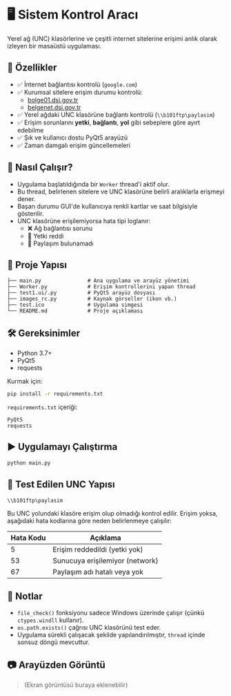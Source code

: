 # 🖥️ Sistem Kontrol Aracı

Yerel ağ (UNC) klasörlerine ve çeşitli internet sitelerine erişimi anlık olarak izleyen bir masaüstü uygulaması.

## 🚀 Özellikler

- ✅ İnternet bağlantısı kontrolü (`google.com`)
- ✅ Kurumsal sitelere erişim durumu kontrolü:
  - [bolge01.dsi.gov.tr](https://bolge01.dsi.gov.tr/)
  - [belgenet.dsi.gov.tr](https://belgenet.dsi.gov.tr/edys-web/sistemeGiris.xhtml)
- ✅ Yerel ağdaki UNC klasörüne bağlantı kontrolü (`\\b101ftp\paylasim`)
- ✅ Erişim sorunlarını **yetki**, **bağlantı**, **yol** gibi sebeplere göre ayırt edebilme
- ✅ Şık ve kullanıcı dostu PyQt5 arayüzü
- ✅ Zaman damgalı erişim güncellemeleri

## 🧠 Nasıl Çalışır?

- Uygulama başlatıldığında bir `Worker` thread'i aktif olur.
- Bu thread, belirlenen sitelere ve UNC klasörüne belirli aralıklarla erişmeyi dener.
- Başarı durumu GUI'de kullanıcıya renkli kartlar ve saat bilgisiyle gösterilir.
- UNC klasörüne erişilemiyorsa hata tipi loglanır:
  - ❌ Ağ bağlantısı sorunu
  - 🔐 Yetki reddi
  - 📁 Paylaşım bulunamadı

## 📂 Proje Yapısı

```
├── main.py               # Ana uygulama ve arayüz yönetimi
├── Worker.py             # Erişim kontrollerini yapan thread
├── test1.ui/.py          # PyQt5 arayüz dosyası
├── images_rc.py          # Kaynak görseller (ikon vb.)
├── test.ico              # Uygulama simgesi
└── README.md             # Proje açıklaması
```

## 🛠️ Gereksinimler

- Python 3.7+
- PyQt5
- requests

Kurmak için:

```bash
pip install -r requirements.txt
```

`requirements.txt` içeriği:
```
PyQt5
requests
```

## ▶️ Uygulamayı Çalıştırma

```bash
python main.py
```

## 🧪 Test Edilen UNC Yapısı

```
\\b101ftp\paylasim
```

Bu UNC yolundaki klasöre erişim olup olmadığı kontrol edilir. Erişim yoksa, aşağıdaki hata kodlarına göre neden belirlenmeye çalışılır:

| Hata Kodu | Açıklama                          |
|-----------|-----------------------------------|
| 5         | Erişim reddedildi (yetki yok)     |
| 53        | Sunucuya erişilemiyor (network)   |
| 67        | Paylaşım adı hatalı veya yok      |

## 📌 Notlar

- `file_check()` fonksiyonu sadece Windows üzerinde çalışır (çünkü `ctypes.windll` kullanır).
- `os.path.exists()` çağrısı UNC klasörünü test eder.
- Uygulama sürekli çalışacak şekilde yapılandırılmıştır, `thread` içinde sonsuz döngü mevcuttur.

## 📷 Arayüzden Görüntü

> (Ekran görüntüsü buraya eklenebilir)
